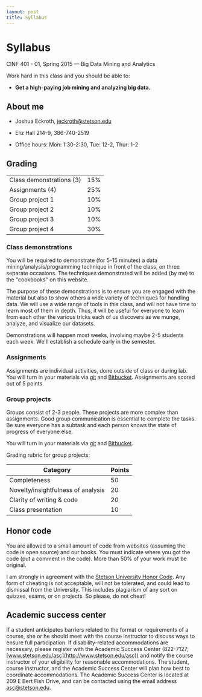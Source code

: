 ```yaml
---
layout: post
title: Syllabus
---
```


# Syllabus

<p>
CINF 401 - 01, Spring 2015 &mdash; Big Data Mining and Analytics
</p>

Work hard in this class and you should be able to:

- <b>Get a high-paying job mining and analyzing big data.</b>


## About me

- Joshua Eckroth, [jeckroth@stetson.edu](mailto:jeckroth@stetson.edu)

- Eliz Hall 214-9, 386-740-2519

- Office hours: Mon: 1:30-2:30, Tue: 12-2, Thur: 1-2


## Grading

<table>
<tr><td>Class demonstrations (3)</td><td>15%</td></tr>
<tr><td>Assignments (4)</td><td>25%</td></tr>
<tr><td>Group project 1</td><td>10%</td></tr>
<tr><td>Group project 2</td><td>10%</td></tr>
<tr><td>Group project 3</td><td>10%</td></tr>
<tr><td>Group project 4</td><td>30%</td></tr>
</table>

### Class demonstrations

You will be required to demonstrate (for 5-15 minutes) a data mining/analysis/programming technique in front of the class, on three separate occasions. The techniques demonstrated will be added (by me) to the "cookbooks" on this website.

The purpose of these demonstrations is to ensure you are engaged with the material but also to show others a wide variety of techniques for handling data. We will use a wide range of tools in this class, and will not have time to learn most of them in depth. Thus, it will be useful for everyone to learn from each other the various tricks each of us discovers as we munge, analyze, and visualize our datasets.

Demonstrations will happen most weeks, involving maybe 2-5 students each week. We'll establish a schedule early in the semester.

### Assignments

Assignments are individual activities, done outside of class or during lab. You will turn in your materials via [git](/cookbook/git.html) and [Bitbucket](bitbucket.org). Assignments are scored out of 5 points.

### Group projects

Groups consist of 2-3 people. These projects are more complex than assignments. Good group communication is essential to complete the tasks. Be sure everyone has a subtask and each person knows the state of progress of everyone else.

You will turn in your materials via [git](/cookbook/git.html) and [Bitbucket](bitbucket.org).

Grading rubric for group projects:

| Category | Points |
| -------- | ------ |
| Completeness | 50 |
| Novelty/insightfulness of analysis | 20 |
| Clarity of writing & code | 20 |
| Class presentation | 10 |

## Honor code

You are allowed to a small amount of code from websites (assuming the code is open source) and our books. You must indicate where you got the code (put a comment in the code). More than 50% of your work must be original.

I am strongly in agreement with the [Stetson University Honor Code](http://www.stetson.edu/other/honor-system/). Any form of cheating is not acceptable, will not be tolerated, and could lead to dismissal from the University. This includes plagiarism of any sort on quizzes, exams, or on projects. So please, do not cheat!

## Academic success center

If a student anticipates barriers related to the format or requirements of a course, she or he should meet with the course instructor to discuss ways to ensure full participation. If disability-related accommodations are necessary, please register with the Academic Success Center (822-7127; [www.stetson.edu/asc](http://www.stetson.edu/asc)) and notify the course instructor of your eligibility for reasonable accommodations. The student, course instructor, and the Academic Success Center will plan how best to coordinate accommodations. The Academic Success Center is located at 209 E Bert Fish Drive, and can be contacted using the email address [asc@stetson.edu](mailto:asc@stetson.edu).
